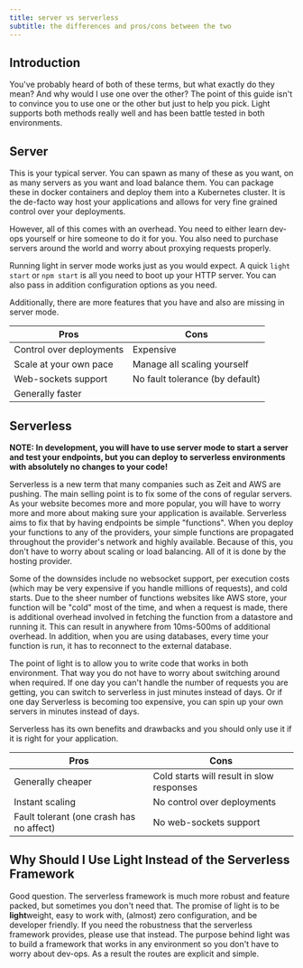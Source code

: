 ```yaml
---
title: server vs serverless
subtitle: the differences and pros/cons between the two
---
```


## Introduction

You've probably heard of both of these terms, but what exactly do they mean? And why would I use one over the other? The point of this guide isn't to convince you to use one or the other but just to help you pick. Light supports both methods really well and has been battle tested in both environments.

## Server

This is your typical server. You can spawn as many of these as you want, on as many servers as you want and load balance them. You can package these in docker containers and deploy them into a Kubernetes cluster. It is the de-facto way host your applications and allows for very fine grained control over your deployments.

However, all of this comes with an overhead. You need to either learn dev-ops yourself or hire someone to do it for you. You also need to purchase servers around the world and worry about proxying requests properly.

Running light in server mode works just as you would expect. A quick `light start` or `npm start` is all you need to boot up your HTTP server. You can also pass in addition configuration options as you need.

Additionally, there are more features that you have and also are missing in server mode.

| Pros                     | Cons                            |
|--------------------------|---------------------------------|
| Control over deployments | Expensive                       |
| Scale at your own pace   | Manage all scaling yourself     |
| Web-sockets support      | No fault tolerance (by default) |
| Generally faster         |                                 |

## Serverless

**NOTE: In development, you will have to use server mode to start a server and test your endpoints, but you can deploy to serverless environments with absolutely no changes to your code!**

Serverless is a new term that many companies such as Zeit and AWS are pushing. The main selling point is to fix some of the cons of regular servers. As your website becomes more and more popular, you will have to worry more and more about making sure your application is available. Serverless aims to fix that by having endpoints be simple "functions". When you deploy your functions to any of the providers, your simple functions are propagated throughout the provider's network and highly available. Because of this, you don't have to worry about scaling or load balancing. All of it is done by the hosting provider.

Some of the downsides include no websocket support, per execution costs (which may be very expensive if you handle millions of requests), and cold starts. Due to the sheer number of functions websites like AWS store, your function will be "cold" most of the time, and when a request is made, there is additional overhead involved in fetching the function from a datastore and running it. This can result in anywhere from 10ms-500ms of additional overhead. In addition, when you are using databases, every time your function is run, it has to reconnect to the external database.

The point of light is to allow you to write code that works in both environment. That way you do not have to worry about switching around when required. If one day you can't handle the number of requests you are getting, you can switch to serverless in just minutes instead of days. Or if one day Serverless is becoming too expensive, you can spin up your own servers in minutes instead of days.

Serverless has its own benefits and drawbacks and you should only use it if it is right for your application.

| Pros                                     | Cons                                      |
|------------------------------------------|-------------------------------------------|
| Generally cheaper                        | Cold starts will result in slow responses |
| Instant scaling                          | No control over deployments               |
| Fault tolerant (one crash has no affect) | No web-sockets support                    |

## Why Should I Use Light Instead of the Serverless Framework

Good question. The serverless framework is much more robust and feature packed, but sometimes you don't need that. The promise of light is to be **light**weight, easy to work with, (almost) zero configuration, and be developer friendly. If you need the robustness that the serverless framework provides, please use that instead. The purpose behind light was to build a framework that works in any environment so you don't have to worry about dev-ops. As a result the routes are explicit and simple.
